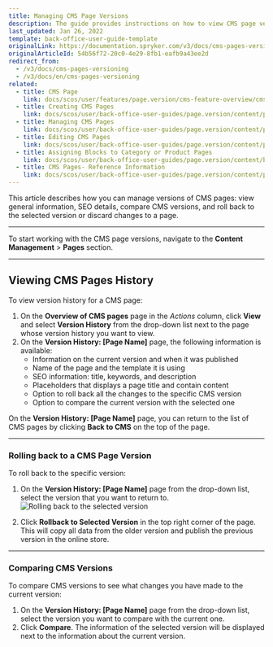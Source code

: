 ```yaml
---
title: Managing CMS Page Versions
description: The guide provides instructions on how to view CMS page versions, roll back to a specific version or view SEO information in the Back Office.
last_updated: Jan 26, 2022
template: back-office-user-guide-template
originalLink: https://documentation.spryker.com/v3/docs/cms-pages-versioning
originalArticleId: 54b56f72-20c0-4e29-8fb1-eafb9a43ee2d
redirect_from:
  - /v3/docs/cms-pages-versioning
  - /v3/docs/en/cms-pages-versioning
related:
  - title: CMS Page
    link: docs/scos/user/features/page.version/cms-feature-overview/cms-pages-overview.html
  - title: Creating CMS Pages
    link: docs/scos/user/back-office-user-guides/page.version/content/pages/creating-cms-pages.html
  - title: Managing CMS Pages
    link: docs/scos/user/back-office-user-guides/page.version/content/pages/managing-cms-pages.html
  - title: Editing CMS Pages
    link: docs/scos/user/back-office-user-guides/page.version/content/pages/editing-cms-pages.html
  - title: Assigning Blocks to Category or Product Pages
    link: docs/scos/user/back-office-user-guides/page.version/content/blocks/assigning-blocks-to-category-or-product-pages.html
  - title: CMS Pages- Reference Information
    link: docs/scos/user/back-office-user-guides/page.version/content/pages/references/cms-pages-reference-information.html
---
```


This article describes how you can manage versions of CMS pages: view general information, SEO details, compare CMS versions, and roll back to the selected version or discard changes to a page.
***
To start working with the CMS page versions, navigate to the **Content Management** > **Pages** section.
***
## Viewing CMS Pages History
To view version history for a CMS page:

1. On the **Overview of CMS pages** page in the _Actions_ column, click **View** and select **Version History** from the drop-down list next to the page whose version history you want to view.
2. On the **Version History: [Page Name]** page, the following information is available:
    * Information on the current version and when it was published
    * Name of the page and the template it is using
    * SEO information: title, keywords, and description
    * Placeholders that displays a page title and contain content
    * Option to roll back all the changes to the specific CMS version
    * Option to compare the current version with the selected one

On the **Version History: [Page Name]** page, you can return to the list of CMS pages by clicking **Back to CMS** on the top of the page.
***
### Rolling back to a CMS Page Version
To roll back to the specific version:
1. On the **Version History: [Page Name]** page from the drop-down list, select the version that you want to return to.
![Rolling back to the selected version](https://spryker.s3.eu-central-1.amazonaws.com/docs/User+Guides/Back+Office+User+Guides/Content+Management+System/Pages/CMS+Pages+Versioning/page-versioning.png)

2. Click **Rollback to Selected Version** in the top right corner of the page. This will copy all data from the older version and publish the previous version in the online store.

***
### Comparing CMS Versions
To compare CMS versions to see what changes you have made to the current version:
1. On the **Version History: [Page Name]** page from the drop-down list, select the version you want to compare with the current one.
2. Click **Compare**. The information of the selected version will be displayed next to the information about the current version.

